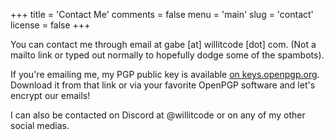+++
title = 'Contact Me'
comments = false
menu = 'main'
slug = 'contact'
license = false
+++

You can contact me through email at gabe [at] willitcode [dot] com. (Not a mailto link or typed out normally to hopefully dodge some of the spambots).

If you're emailing me, my PGP public key is available [on keys.openpgp.org](https://keys.openpgp.org/vks/v1/by-fingerprint/87C7B8F013141211782258483777F7EED4E720D5). Download it from that link or via your favorite OpenPGP software and let's encrypt our emails!

I can also be contacted on Discord at @willitcode or on any of my other social medias.
